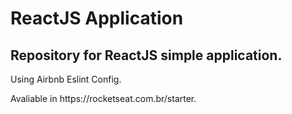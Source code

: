 <h1>ReactJS Application</h1>
<h2>Repository for ReactJS simple application.</h2>
<p>Using Airbnb Eslint Config.</p>
<p>Avaliable in https://rocketseat.com.br/starter.</p>

